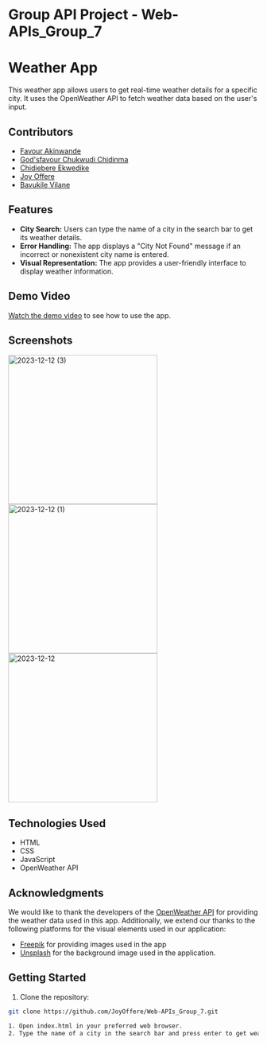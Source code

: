 # Group API Project - Web-APIs_Group_7

# Weather App

This weather app allows users to get real-time weather details for a specific city. It uses the OpenWeather API to fetch weather data based on the user's input.

## Contributors

- [Favour Akinwande](https://github.com/FavourAkinwande)
- [God'sfavour Chukwudi Chidinma](https://github.com/GChukwudi)
- [Chidiebere Ekwedike](https://github.com/cekwedike)
- [Joy Offere](https://github.com/JoyOffere)
- [Bavukile Vilane](https://github.com/bvilane)

## Features

- **City Search:** Users can type the name of a city in the search bar to get its weather details.
- **Error Handling:** The app displays a "City Not Found" message if an incorrect or nonexistent city name is entered.
- **Visual Representation:** The app provides a user-friendly interface to display weather information.

## Demo Video

[Watch the demo video](link-to-demo-video) to see how to use the app.

## Screenshots

<img width="300" alt="2023-12-12 (3)" src="https://github.com/JoyOffere/Web-APIs_Group_7/assets/127259967/b5c3c4f5-48ec-4766-9856-18040175ed60"> <img width="300" alt="2023-12-12 (1)" src="https://github.com/JoyOffere/Web-APIs_Group_7/assets/127259967/457c1afe-3160-4beb-ba3d-fc1503f8085c"> <img width="300" alt="2023-12-12" src="https://github.com/JoyOffere/Web-APIs_Group_7/assets/127259967/0d1c5a14-ee0c-4998-9de9-9043a8381619">


## Technologies Used

- HTML
- CSS
- JavaScript
- OpenWeather API

## Acknowledgments

We would like to thank the developers of the [OpenWeather API](https://openweathermap.org/) for providing the weather data used in this app.
Additionally, we extend our thanks to the following platforms for the visual elements used in our application:
- [Freepik](https://www.freepik.com/) for providing images used in the app
- [Unsplash](https://source.unsplash.com) for the background image used in the application.

## Getting Started

1. Clone the repository:

```bash
git clone https://github.com/JoyOffere/Web-APIs_Group_7.git

1. Open index.html in your preferred web browser.
2. Type the name of a city in the search bar and press enter to get weather details.

